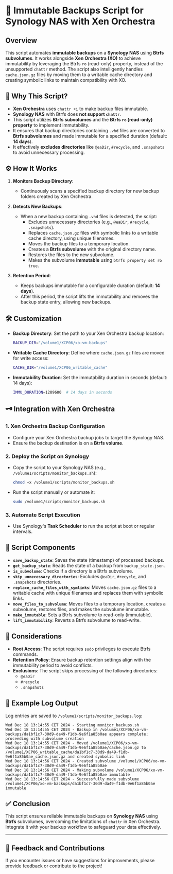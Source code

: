 # 📄 Immutable Backups Script for Synology NAS with Xen Orchestra

## Overview

This script automates **immutable backups** on a **Synology NAS** using **Btrfs subvolumes**. It works alongside **Xen Orchestra (XO)** to achieve immutability by leveraging the Btrfs `ro` (read-only) property, instead of the unsupported `chattr` method. The script also intelligently handles `cache.json.gz` files by moving them to a writable cache directory and creating symbolic links to maintain compatibility with XO.

## 📝 Why This Script?

- **Xen Orchestra** uses `chattr +i` to make backup files immutable.
- **Synology NAS** with Btrfs does **not support `chattr`**.
- This script utilizes **Btrfs subvolumes** and the **Btrfs `ro` (read-only) property** to implement immutability.
- It ensures that backup directories containing `.vhd` files are converted to **Btrfs subvolumes** and made immutable for a specified duration (default: **14 days**).
- It effectively **excludes directories** like `@eaDir`, `#recycle`, and `.snapshots` to avoid unnecessary processing.

## ⚙️ How It Works

1. **Monitors Backup Directory**:
   - Continuously scans a specified backup directory for new backup folders created by Xen Orchestra.

2. **Detects New Backups**:
   - When a new backup containing `.vhd` files is detected, the script:
     - Excludes unnecessary directories (e.g., `@eaDir`, `#recycle`, `.snapshots`).
     - Replaces `cache.json.gz` files with symbolic links to a writable cache directory, using unique filenames.
     - Moves the backup files to a temporary location.
     - Creates a **Btrfs subvolume** with the original directory name.
     - Restores the files to the new subvolume.
     - Makes the subvolume **immutable** using `btrfs property set ro true`.

3. **Retention Period**:
   - Keeps backups immutable for a configurable duration (default: **14 days**).
   - After this period, the script lifts the immutability and removes the backup state entry, allowing new backups.

## 🛠️ Customization

- **Backup Directory**:
  Set the path to your Xen Orchestra backup location:
  ```bash
  BACKUP_DIR="/volume1/XCP06/xo-vm-backups"
  ```

- **Writable Cache Directory**:
  Define where `cache.json.gz` files are moved for write access:
  ```bash
  CACHE_DIR="/volume1/XCP06_writable_cache"
  ```

- **Immutability Duration**:
  Set the immutability duration in seconds (default: 14 days):
  ```bash
  IMMU_DURATION=1209600  # 14 days in seconds
  ```

## 🗝 Integration with Xen Orchestra

### 1. **Xen Orchestra Backup Configuration**
   - Configure your Xen Orchestra backup jobs to target the Synology NAS.
   - Ensure the backup destination is on a **Btrfs volume**.

### 2. **Deploy the Script on Synology**
   - Copy the script to your Synology NAS (e.g., `/volume1/scripts/monitor_backups.sh`):
     ```bash
     chmod +x /volume1/scripts/monitor_backups.sh
     ```
   - Run the script manually or automate it:
     ```bash
     sudo /volume1/scripts/monitor_backups.sh
     ```

### 3. **Automate Script Execution**
   - Use Synology's **Task Scheduler** to run the script at boot or regular intervals.

## 📆 Script Components

- **`save_backup_state`**: Saves the state (timestamp) of processed backups.
- **`get_backup_state`**: Reads the state of a backup from `backup_state.json`.
- **`is_subvolume`**: Checks if a directory is a Btrfs subvolume.
- **`skip_unnecessary_directories`**: Excludes `@eaDir`, `#recycle`, and `.snapshots` directories.
- **`replace_cache_files_with_symlinks`**: Moves `cache.json.gz` files to a writable cache with unique filenames and replaces them with symbolic links.
- **`move_files_to_subvolume`**: Moves files to a temporary location, creates a subvolume, restores files, and makes the subvolume immutable.
- **`make_immutable`**: Sets a Btrfs subvolume to read-only (immutable).
- **`lift_immutability`**: Reverts a Btrfs subvolume to read-write.

## 🚨 Considerations

- **Root Access**: The script requires `sudo` privileges to execute Btrfs commands.
- **Retention Policy**: Ensure backup retention settings align with the immutability period to avoid conflicts.
- **Exclusions**: The script skips processing of the following directories:
  - `@eaDir`
  - `#recycle`
  - `.snapshots`

## 📝 Example Log Output

Log entries are saved to `/volume1/scripts/monitor_backups.log`:

```
Wed Dec 18 13:14:55 CET 2024 - Starting monitor_backups.sh
Wed Dec 18 13:14:55 CET 2024 - Backup in /volume1/XCP06/xo-vm-backups/da1bf1c7-30d9-da49-f1db-9e6f1a85b0ae appears complete; proceeding with subvolume creation
Wed Dec 18 13:14:55 CET 2024 - Moved /volume1/XCP06/xo-vm-backups/da1bf1c7-30d9-da49-f1db-9e6f1a85b0ae/cache.json.gz to /volume1/XCP06_writable_cache/da1bf1c7-30d9-da49-f1db-9e6f1a85b0ae_cache.json.gz and created symbolic link
Wed Dec 18 13:14:56 CET 2024 - Created subvolume /volume1/XCP06/xo-vm-backups/da1bf1c7-30d9-da49-f1db-9e6f1a85b0ae
Wed Dec 18 13:14:56 CET 2024 - Making subvolume /volume1/XCP06/xo-vm-backups/da1bf1c7-30d9-da49-f1db-9e6f1a85b0ae immutable
Wed Dec 18 13:14:56 CET 2024 - Successfully made subvolume /volume1/XCP06/xo-vm-backups/da1bf1c7-30d9-da49-f1db-9e6f1a85b0ae immutable
```

## ✅ Conclusion

This script ensures reliable immutable backups on **Synology NAS** using **Btrfs** subvolumes, overcoming the limitations of `chattr` in Xen Orchestra. Integrate it with your backup workflow to safeguard your data effectively.

---

## 📢 Feedback and Contributions

If you encounter issues or have suggestions for improvements, please provide feedback or contribute to the project!
